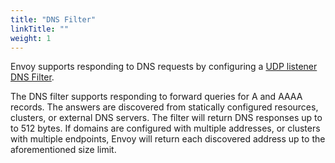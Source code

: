 ```yaml
---
title: "DNS Filter"
linkTitle: ""
weight: 1
---
```


Envoy supports responding to DNS requests by configuring a [UDP listener DNS Filter](config_udp_listener_filters_dns_filter).

The DNS filter supports responding to forward queries for A and AAAA
records. The answers are discovered from statically configured
resources, clusters, or external DNS servers. The filter will return DNS
responses up to to 512 bytes. If domains are configured with multiple
addresses, or clusters with multiple endpoints, Envoy will return each
discovered address up to the aforementioned size limit.
